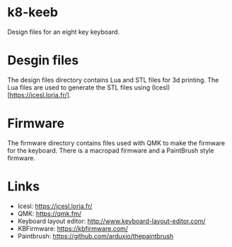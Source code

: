 # k8-keeb
Design files for an eight key keyboard.

# Desgin files

The design files directory contains Lua and STL files for 3d printing. The Lua files are used to generate the STL files using (Icesl)[https://icesl.loria.fr/].


# Firmware

The firmware directory contains files used with QMK to make the firmware for the keyboard. There is a macropad firmware and a PaintBrush style firmware.

# Links

- Icesl: https://icesl.loria.fr/
- QMK: https://qmk.fm/
- Keyboard layout editor: http://www.keyboard-layout-editor.com/
- KBFirmware: https://kbfirmware.com/
- Paintbrush: https://github.com/arduxio/thepaintbrush
